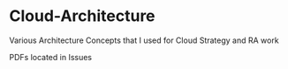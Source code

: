 # Cloud-Architecture
Various Architecture Concepts that I used for Cloud Strategy and RA work

PDFs located in Issues 
